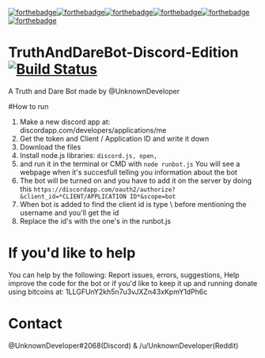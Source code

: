 [![forthebadge](http://forthebadge.com/images/badges/uses-js.svg)](http://forthebadge.com)[![forthebadge](http://forthebadge.com/images/badges/ages-12.svg)](http://forthebadge.com)[![forthebadge](http://forthebadge.com/images/badges/uses-git.svg)](http://forthebadge.com)[![forthebadge](http://forthebadge.com/images/badges/makes-people-smile.svg)](http://forthebadge.com)[![forthebadge](http://forthebadge.com/images/badges/built-by-hipsters.svg)](http://forthebadge.com)[![forthebadge](http://forthebadge.com/images/badges/powered-by-electricity.svg)](http://forthebadge.com)

# TruthAndDareBot-Discord-Edition [![Build Status](https://travis-ci.org/TheRealUnknownDeveloper/TruthAndDareBot-Discord-Edition.svg?branch=master)](https://travis-ci.org/TheRealUnknownDeveloper/TruthAndDareBot-Discord-Edition)
A Truth and Dare Bot made by @UnknownDeveloper

#How to run
1. Make a new discord app at: discordapp.com/developers/applications/me
2. Get the token and Client / Application ID and write it down
3. Download the files
4. Install node.js libraries: ` discord.js, open,  ` 
7. and run it in the terminal or CMD with
 ` node runbot.js `
You will see a webpage when it's succesfull telling you information about the bot
8. The bot will be turned on and you have to add it on the server by doing this `https://discordapp.com/oauth2/authorize?&client_id=*CLIENT/APPLICATION ID*&scope=bot `
9. When bot is added to find the client id is type \ before mentioning the username and you'll get the id
10. Replace the id's with the one's in the runbot.js


# If you'd like to help
You can help by the following: Report issues, errors, suggestions, Help improve the code for the bot or if you'd like to keep it up and running donate using bitcoins at: 1LLGFUnY2kh5n7u3vJXZn43xKpmY1dPh6c

# Contact
@UnknownDeveloper#2068(Discord) & /u/UnknownDeveloper(Reddit)
